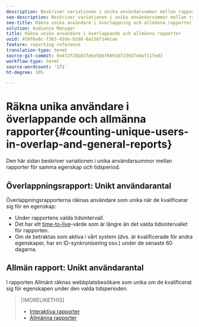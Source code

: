 ```yaml
---
description: Beskriver variationen i unika användarsummor mellan rapporter för samma egenskap och tidsperiod.
seo-description: Beskriver variationen i unika användarsummor mellan rapporter för samma egenskap och tidsperiod i Adobe Audience Manager
seo-title: Räkna unika användare i överlappning och allmänna rapporter i AAM
solution: Audience Manager
title: Räkna unika användare i överlappande och allmänna rapporter
uuid: 450f6a8c-f363-43de-b2d8-0a156f14ecae
feature: reporting reference
translation-type: tm+mt
source-git-commit: 9e4f2f26b83fe6e5b6f669107239d7edaf11fed3
workflow-type: tm+mt
source-wordcount: '171'
ht-degree: 10%

---
```



# Räkna unika användare i överlappande och allmänna rapporter{#counting-unique-users-in-overlap-and-general-reports}

Den här sidan beskriver variationen i unika användarsummor mellan rapporter för samma egenskap och tidsperiod.

<!-- 

c_unique_user_counts.xml

 -->

## Överlappningsrapport: Unikt användarantal

Överlappningsrapporterna räknas användare som unika när de kvalificerar sig för en egenskap:

* Under rapportens valda tidsintervall.
* Det har ett [time-to-live](../features/traits/segment-ttl-explained.md)-värde som är längre än det valda tidsintervallet för rapporten.
* Om de betraktas som aktiva i vårt system (dvs. är kvalificerade för andra egenskaper, har en ID-synkronisering osv.) under de senaste 60 dagarna.

## Allmän rapport: Unikt användarantal

I rapporten Allmänt räknas webbplatsbesökare som unika om de kvalificerat sig för egenskapen under den valda tidsperioden.

>[!MORELIKETHIS]
>
>* [Interaktiva rapporter](../reporting/dynamic-reports/dynamic-reports.md#interactive-and-overlap-reports)
>* [Allmänna rapporter](../reporting/general-reports.md#general-reports-overview)

